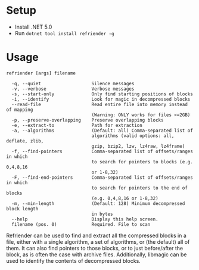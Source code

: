 Setup
=====

- Install .NET 5.0
- Run `dotnet tool install refriender -g`

Usage
=====

`refriender [args] filename`

```
  -q, --quiet                   Silence messages
  -v, --verbose                 Verbose messages
  -s, --start-only              Only find starting positions of blocks
  -i, --identify                Look for magic in decompressed blocks
  --read-file                   Read entire file into memory instead of mapping
                                (Warning: ONLY works for files <=2GB)
  -p, --preserve-overlapping    Preserve overlapping blocks
  -e, --extract-to              Path for extraction
  -a, --algorithms              (Default: all) Comma-separated list of
                                algorithms (valid options: all, deflate, zlib,
                                gzip, bzip2, lzw, lz4raw, lz4frame)
  -f, --find-pointers           Comma-separated list of offsets/ranges in which
                                to search for pointers to blocks (e.g. 0,4,8,16
                                or 1-8,32)
  -F, --find-end-pointers       Comma-separated list of offsets/ranges in which
                                to search for pointers to the end of blocks
                                (e.g. 0,4,8,16 or 1-8,32)
  -m, --min-length              (Default: 128) Minimum decompressed block length
                                in bytes
  --help                        Display this help screen.
  filename (pos. 0)             Required. File to scan
```

Refriender can be used to find and extract all the compressed blocks in a file, either with a single algorithm, a set of algorithms, or (the default) all of them. It can also find pointers to those blocks, or to just before/after the block, as is often the case with archive files. Additionally, libmagic can be used to identify the contents of decompressed blocks.
